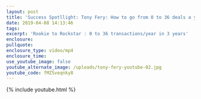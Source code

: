 ```yaml
---
layout: post
title: 'Success Spotllight: Tony Fery: How to go from 0 to 36 deals a year'
date: 2019-04-08 14:13:46
tags:
excerpt: 'Rookie to Rockstar : 0 to 36 transactions/year in 3 years'
enclosure:
pullquote:
enclosure_type: video/mp4
enclosure_time:
use_youtube_image: false
youtube_alternate_image: /uploads/tony-fery-youtube-02.jpg
youtube_code: fMZSveqnky8
---
```


{% include youtube.html %}

&nbsp;